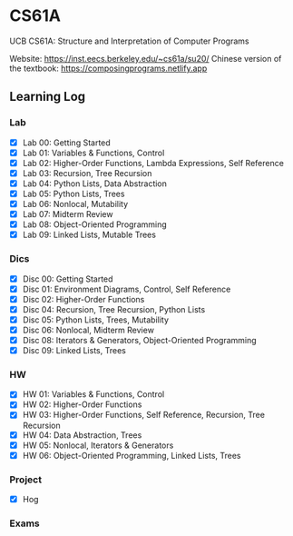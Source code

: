 # CS61A

UCB CS61A: Structure and Interpretation of Computer Programs

Website: https://inst.eecs.berkeley.edu/~cs61a/su20/
Chinese version of the textbook: https://composingprograms.netlify.app

## Learning Log

### Lab
- [x] Lab 00: Getting Started
- [x] Lab 01: Variables & Functions, Control 
- [x] Lab 02: Higher-Order Functions, Lambda Expressions, Self Reference
- [x] Lab 03: Recursion, Tree Recursion
- [x] Lab 04: Python Lists, Data Abstraction
- [x] Lab 05: Python Lists, Trees
- [x] Lab 06: Nonlocal, Mutability
- [x] Lab 07: Midterm Review 
- [x] Lab 08: Object-Oriented Programming
- [x] Lab 09: Linked Lists, Mutable Trees

### Dics
- [x] Disc 00: Getting Started
- [x] Disc 01: Environment Diagrams, Control, Self Reference
- [x] Disc 02: Higher-Order Functions
- [x] Disc 04: Recursion, Tree Recursion, Python Lists
- [x] Disc 05: Python Lists, Trees, Mutability
- [x] Disc 06: Nonlocal, Midterm Review
- [x] Disc 08: Iterators & Generators, Object-Oriented Programming
- [x] Disc 09: Linked Lists, Trees

### HW
- [x] HW 01: Variables & Functions, Control
- [x] HW 02: Higher-Order Functions
- [x] HW 03: Higher-Order Functions, Self Reference, Recursion, Tree Recursion
- [x] HW 04: Data Abstraction, Trees
- [x] HW 05: Nonlocal, Iterators & Generators
- [x] HW 06: Object-Oriented Programming, Linked Lists, Trees

### Project
- [x] Hog

### Exams


